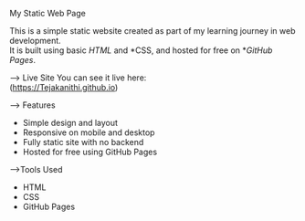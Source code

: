 My Static Web Page

This is a simple static website created as part of my learning journey in web development.  
It is built using basic *HTML* and *CSS, and hosted for free on **GitHub Pages*.

--> Live Site
You can see it live here:  
(https://Tejakanithi.github.io)

--> Features
- Simple design and layout
- Responsive on mobile and desktop
- Fully static site with no backend
- Hosted for free using GitHub Pages

-->Tools Used
- HTML
- CSS
- GitHub Pages
